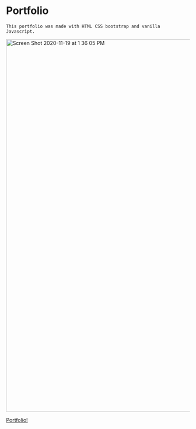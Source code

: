 # Portfolio

```
This portfolio was made with HTML CSS bootstrap and vanilla Javascript.
```


<img width="1020" alt="Screen Shot 2020-11-19 at 1 36 05 PM" src="https://user-images.githubusercontent.com/67169488/99715409-72746f80-2a6c-11eb-822f-2e997a30abdb.png">


[Portfolio!](https://gcloud11.github.io/Portfolio/)

